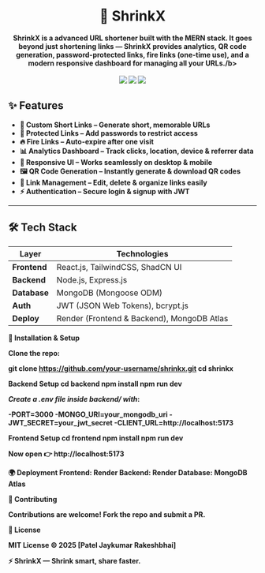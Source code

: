 <h1 align="center">🚀 ShrinkX</h1>  
<p align="center">  
  <b>ShrinkX is a advanced URL shortener built with the MERN stack. It goes beyond just shortening links — ShrinkX provides analytics, QR code generation, password-protected links, fire links (one-time use), and a modern responsive dashboard for managing all your URLs./b>  
  <br />  
  <br />  
  <a href="https://github.com/your-username/shrinkx"><img src="https://img.shields.io/github/stars/your-username/shrinkx?style=for-the-badge" /></a>  
  <a href="https://github.com/your-username/shrinkx"><img src="https://img.shields.io/github/forks/your-username/shrinkx?style=for-the-badge" /></a>  
  <a href="https://github.com/your-username/shrinkx"><img src="https://img.shields.io/github/license/your-username/shrinkx?style=for-the-badge" /></a>  
</p>  

## ✨ Features  

- 🔗 **Custom Short Links** – Generate short, memorable URLs  
- 🔐 **Protected Links** – Add passwords to restrict access  
- 🔥 **Fire Links** – Auto-expire after one visit  
- 📊 **Analytics Dashboard** – Track clicks, location, device & referrer data  
- 📱 **Responsive UI** – Works seamlessly on desktop & mobile  
- 🖼 **QR Code Generation** – Instantly generate & download QR codes  
- 📂 **Link Management** – Edit, delete & organize links easily  
- ⚡ **Authentication** – Secure login & signup with JWT  

---

## 🛠️ Tech Stack  

| Layer        | Technologies |
|--------------|--------------|
| **Frontend** | React.js, TailwindCSS, ShadCN UI |
| **Backend**  | Node.js, Express.js |
| **Database** | MongoDB (Mongoose ODM) |
| **Auth**     | JWT (JSON Web Tokens), bcrypt.js |
| **Deploy**   | Render (Frontend & Backend), MongoDB Atlas |


🚀 Installation & Setup

Clone the repo:

git clone https://github.com/your-username/shrinkx.git
cd shrinkx

**Backend Setup**
cd backend
npm install
npm run dev


*Create a .env file inside backend/ with*:

-PORT=3000
-MONGO_URI=your_mongodb_uri
-JWT_SECRET=your_jwt_secret
-CLIENT_URL=http://localhost:5173

**Frontend Setup**
cd frontend
npm install
npm run dev

Now open 👉 http://localhost:5173

**🌍 Deployment**
Frontend: Render
Backend: Render
Database: MongoDB Atlas

**🤝 Contributing**

Contributions are welcome! Fork the repo and submit a PR.

**📜 License**

MIT License © 2025 [Patel Jaykumar Rakeshbhai]

⚡ ShrinkX — Shrink smart, share faster.


